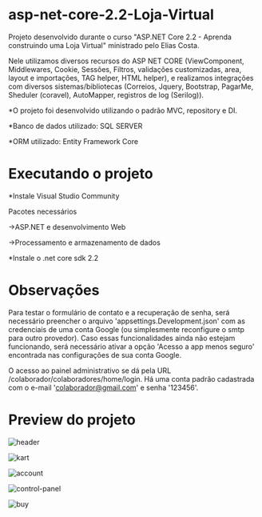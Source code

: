 # asp-net-core-2.2-Loja-Virtual
Projeto desenvolvido durante o curso "ASP.NET Core 2.2 - Aprenda construindo uma Loja Virtual" ministrado pelo Elias Costa.

Nele utilizamos diversos recursos do ASP NET CORE (ViewComponent, Middlewares, Cookie, Sessões, Filtros,
validações customizadas, area, layout e importações, TAG helper, HTML helper), e realizamos integrações com diversos sistemas/bibliotecas (Correios, Jquery, Bootstrap, PagarMe, Sheduler (coravel), AutoMapper, registros de log (Serilog)). 

*O projeto foi desenvolvido utilizando o padrão MVC, repository e DI.

*Banco de dados utilizado: SQL SERVER

*ORM utilizado: Entity Framework Core

# Executando o projeto

*Instale Visual Studio Community


Pacotes necessários


->ASP.NET e desenvolvimento Web


->Processamento e armazenamento de dados

*Instale o .net core sdk 2.2

# Observações

Para testar o formulário de contato e a recuperação de senha, será necessário preencher o arquivo 'appsettings.Development.json'
com as credenciais de uma conta Google (ou simplesmente reconfigure o smtp para outro provedor).
Caso essas funcionalidades ainda não estejam funcionando, será necessário ativar a opção 'Acesso a app menos seguro' encontrada
nas configurações de sua conta Google.

O acesso ao painel administrativo se dá pela URL /colaborador/colaboradores/home/login. Há uma conta padrão cadastrada com o
e-mail 'colaborador@gmail.com' e senha '123456'.

# Preview do projeto

![header](https://user-images.githubusercontent.com/51132386/80565443-d3503380-89c6-11ea-9906-dea05cb03789.png)

![kart](https://user-images.githubusercontent.com/51132386/80565601-46f24080-89c7-11ea-95ff-c8fd93c1c2b1.png)

![account](https://user-images.githubusercontent.com/51132386/80565722-959fda80-89c7-11ea-9099-7dc9d63e9630.png)

![control-panel](https://user-images.githubusercontent.com/51132386/80565838-e0b9ed80-89c7-11ea-80df-0194509ae04a.png)

![buy](https://user-images.githubusercontent.com/51132386/80566211-d3e9c980-89c8-11ea-8da4-ecb14fc4bf3e.png)
